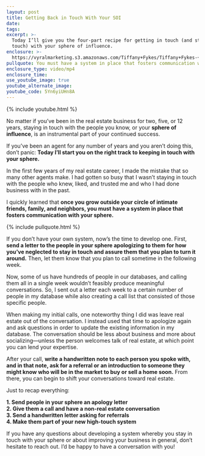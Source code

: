 ```yaml
---
layout: post
title: Getting Back in Touch With Your SOI
date:
tags:
excerpt: >-
  Today I’ll give you the four-part recipe for getting in touch (and staying in
  touch) with your sphere of influence.
enclosure: >-
  https://vyralmarketing.s3.amazonaws.com/Tiffany+Fykes/Tiffany+Fykes-+How+to+Stay+in+Touch+With+Your+Sphere+of+Influence.mp4
pullquote: You must have a system in place that fosters communication with your sphere.
enclosure_type: video/mp4
enclosure_time:
use_youtube_image: true
youtube_alternate_image:
youtube_code: 5Yn6yiUHn8A
---
```


{% include youtube.html %}

No matter if you’ve been in the real estate business for two, five, or 12 years, staying in touch with the people you know, or your **sphere of influence**, is an instrumental part of your continued success.&nbsp;

If you’ve been an agent for any number of years and you aren’t doing this, don’t panic: **Today I’ll start you on the right track to keeping in touch with your sphere.&nbsp;**

In the first few years of my real estate career, I made the mistake that so many other agents make. I had gotten so busy that I wasn’t staying in touch with the people who knew, liked, and trusted me and who I had done business with in the past.&nbsp;

I quickly learned that **once you grow outside your circle of intimate friends, family, and neighbors, you must have a system in place that fosters communication with your sphere. &nbsp;**

{% include pullquote.html %}

If you don’t have your own system, now’s the time to develop one. First, **send a letter to the people in your sphere apologizing to them for how you’ve neglected to stay in touch and assure them that you plan to turn it around.** Then, let them know that you plan to call sometime in the following week.

Now, some of us have hundreds of people in our databases, and calling them all in a single week wouldn’t feasibly produce meaningful conversations. So, I sent out a letter each week to a certain number of people in my database while also creating a call list that consisted of those specific people.&nbsp;

When making my initial calls, one noteworthy thing I did was leave real estate out of the conversation. I instead used that time to apologize again and ask questions in order to update the existing information in my database. The conversation should be less about business and more about socializing—unless the person welcomes talk of real estate, at which point you can lend your expertise.&nbsp;

After your call, **write a handwritten note to each person you spoke with, and in that note, ask for a referral or an introduction to someone they might know who will be in the market to buy or sell a home soon.** From there, you can begin to shift your conversations toward real estate. &nbsp;

Just to recap everything:&nbsp;

**1\. Send people in your sphere an apology letter&nbsp;<br>2\. Give them a call and have a non-real estate conversation&nbsp;<br>3\. Send a handwritten letter asking for referrals<br>4\. Make them part of your new high-touch system**

If you have any questions about developing a system whereby you stay in touch with your sphere or about improving your business in general, don’t hesitate to reach out. I’d be happy to have a conversation with you\!&nbsp;